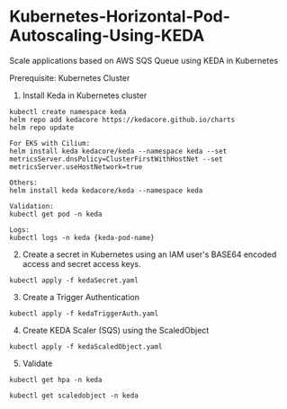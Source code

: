 # Kubernetes-Horizontal-Pod-Autoscaling-Using-KEDA
Scale applications based on AWS SQS Queue using KEDA in Kubernetes

Prerequisite: Kubernetes Cluster

1. Install Keda in Kubernetes cluster
```
kubectl create namespace keda
helm repo add kedacore https://kedacore.github.io/charts
helm repo update

For EKS with Cilium:
helm install keda kedacore/keda --namespace keda --set metricsServer.dnsPolicy=ClusterFirstWithHostNet --set metricsServer.useHostNetwork=true

Others:
helm install keda kedacore/keda --namespace keda

Validation:
kubectl get pod -n keda

Logs:
kubectl logs -n keda {keda-pod-name}

```

2. Create a secret in Kubernetes using an IAM user's BASE64 encoded access and secret access keys.
```
kubectl apply -f kedaSecret.yaml
```

3. Create a Trigger Authentication
```
kubectl apply -f kedaTriggerAuth.yaml
```

4. Create KEDA Scaler (SQS) using the ScaledObject
```
kubectl apply -f kedaScaledObject.yaml
```

5. Validate 
```
kubectl get hpa -n keda

kubectl get scaledobject -n keda
```   
